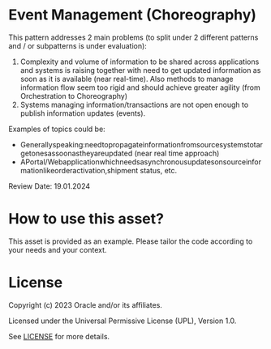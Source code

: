 # Event Management (Choreography)
 
This pattern addresses 2 main problems (to split under 2 different patterns and / or subpatterns is under evaluation):
1. Complexity and volume of information to be shared across applications and systems is raising together with need to get updated information as soon as it is available (near real-time). Also methods to manage information flow seem too rigid and should achieve greater agility (from Orchestration to Choreography)
2. Systems managing information/transactions are not open enough to publish information updates (events).
   

Examples of topics could be:
* Generallyspeaking:needtopropagateinformationfromsourcesystemstotargetonesassoonastheyareupdated (near real time approach)
* APortal/Webapplicationwhichneedsasynchronousupdatesonsourceinformationlikeorderactivation,shipment status, etc.

Review Date: 19.01.2024

# How to use this asset?
 
This asset is provided as an example. Please tailor the code according to your needs and your context.
 
# License

Copyright (c) 2023 Oracle and/or its affiliates.

Licensed under the Universal Permissive License (UPL), Version 1.0.

See [LICENSE](https://github.com/oracle-devrel/technology-engineering/blob/main/LICENSE) for more details.
